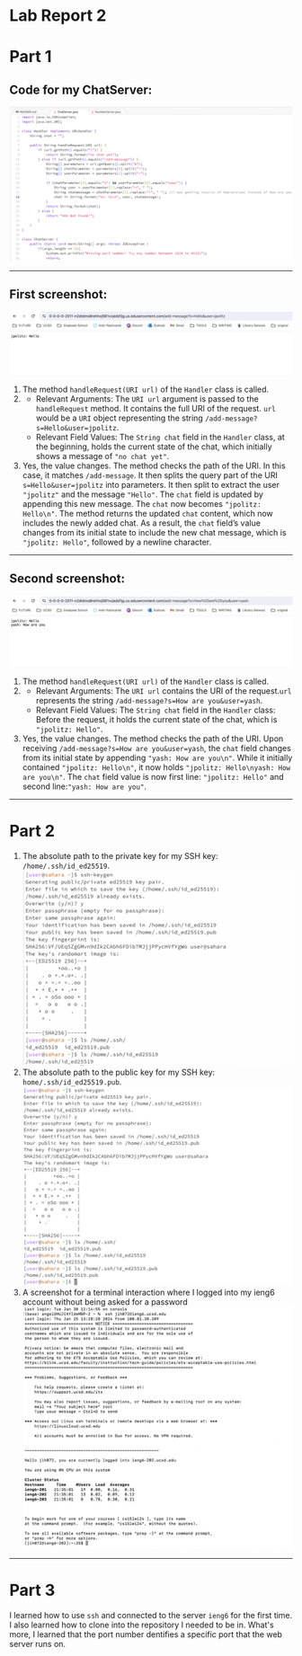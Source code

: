 # Lab Report 2
# Part 1
## Code for my ChatServer:
![Image](Lab2-3.png)

---
## First screenshot: 
![Image](Lab2-1.png)
1. The method `handleRequest(URI url)` of the `Handler` class is called.
2. - Relevant Arguments: The `URI url` argument is passed to the `handleRequest` method. It contains the full URI of the request. `url` would be a `URI` object representing the string `/add-message?s=Hello&user=jpolitz`.
   - Relevant Field Values: The `String chat` field in the `Handler` class, at the beginning, holds the current state of the chat, which initially shows a message of `"no chat yet"`.
3. Yes, the value changes. The method checks the path of the URI. In this case, it matches `/add-message`. It then splits the query part of the URI `s=Hello&user=jpolitz` into parameters. It then split to extract the user `"jpolitz"` and the message `"Hello"`. The `chat` field is updated by appending this new message. The `chat` now becomes `"jpolitz: Hello\n"`. The method returns the updated `chat` content, which now includes the newly added chat. As a result, the `chat` field’s value changes from its initial state to include the new chat message, which is `"jpolitz: Hello"`, followed by a newline character.

---
## Second screenshot: 
![Image](Lab2-2.png)
1. The method `handleRequest(URI url)` of the `Handler` class is called.
2. - Relevant Arguments: The `URI url` contains the URI of the request.`url` represents the string `/add-message?s=How are you&user=yash`.
   - Relevant Field Values: The `String chat` field in the `Handler` class: Before the request, it holds the current state of the chat, which is `"jpolitz: Hello"`.
3. Yes, the value changes. The method checks the path of the URI. Upon receiving `/add-message?s=How are you&user=yash`, the `chat` field changes from its initial state by appending `"yash: How are you\n"`. While it initially contained `"jpolitz: Hello\n"`, it now holds `"jpolitz: Hello\nyash: How are you\n"`. The `chat` field value is now first line: `"jpolitz: Hello"` and second line:`"yash: How are you"`.

---
# Part 2
1. The absolute path to the private key for my SSH key: `/home/.ssh/id_ed25519`.
![Image](Lab2-4.png)
2. The absolute path to the public key for my SSH key: `home/.ssh/id_ed25519.pub`.
![Image](Lab2-5.png)
3. A screenshot for a terminal interaction where I logged into my ieng6 account without being asked for a password
![Image](Lab2-6.png)
---
# Part 3
I learned how to use `ssh` and connected to the server `ieng6` for the first time. I also learned how to clone into the repository I needed to be in. What's more, I learned that the port number dentifies a specific port that the web server runs on. 

